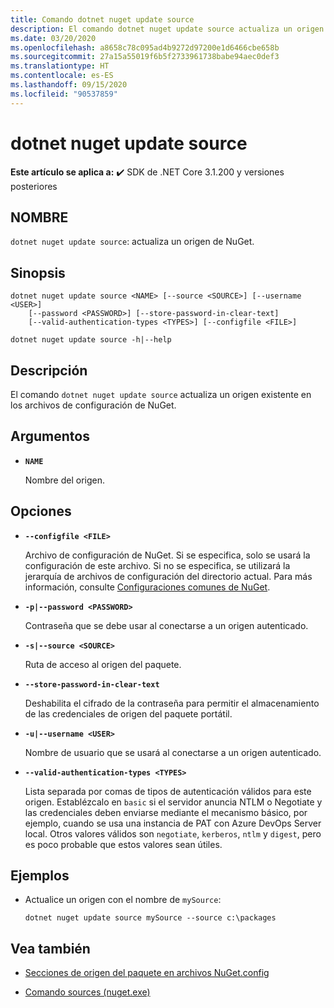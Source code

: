 ```yaml
---
title: Comando dotnet nuget update source
description: El comando dotnet nuget update source actualiza un origen existente en los archivos de configuración de NuGet.
ms.date: 03/20/2020
ms.openlocfilehash: a8658c78c095ad4b9272d97200e1d6466cbe658b
ms.sourcegitcommit: 27a15a55019f6b5f2733961738babe94aec0def3
ms.translationtype: HT
ms.contentlocale: es-ES
ms.lasthandoff: 09/15/2020
ms.locfileid: "90537859"
---
```

# <a name="dotnet-nuget-update-source"></a>dotnet nuget update source

**Este artículo se aplica a:** ✔️ SDK de .NET Core 3.1.200 y versiones posteriores

## <a name="name"></a>NOMBRE

`dotnet nuget update source`: actualiza un origen de NuGet.

## <a name="synopsis"></a>Sinopsis

```dotnetcli
dotnet nuget update source <NAME> [--source <SOURCE>] [--username <USER>]
    [--password <PASSWORD>] [--store-password-in-clear-text]
    [--valid-authentication-types <TYPES>] [--configfile <FILE>]

dotnet nuget update source -h|--help
```

## <a name="description"></a>Descripción

El comando `dotnet nuget update source` actualiza un origen existente en los archivos de configuración de NuGet.

## <a name="arguments"></a>Argumentos

- **`NAME`**

  Nombre del origen.

## <a name="options"></a>Opciones

- **`--configfile <FILE>`**

  Archivo de configuración de NuGet. Si se especifica, solo se usará la configuración de este archivo. Si no se especifica, se utilizará la jerarquía de archivos de configuración del directorio actual. Para más información, consulte [Configuraciones comunes de NuGet](/nuget/consume-packages/configuring-nuget-behavior).

- **`-p|--password <PASSWORD>`**

  Contraseña que se debe usar al conectarse a un origen autenticado.

- **`-s|--source <SOURCE>`**

  Ruta de acceso al origen del paquete.

- **`--store-password-in-clear-text`**

  Deshabilita el cifrado de la contraseña para permitir el almacenamiento de las credenciales de origen del paquete portátil.

- **`-u|--username <USER>`**

  Nombre de usuario que se usará al conectarse a un origen autenticado.

- **`--valid-authentication-types <TYPES>`**

  Lista separada por comas de tipos de autenticación válidos para este origen. Establézcalo en `basic` si el servidor anuncia NTLM o Negotiate y las credenciales deben enviarse mediante el mecanismo básico, por ejemplo, cuando se usa una instancia de PAT con Azure DevOps Server local. Otros valores válidos son `negotiate`, `kerberos`, `ntlm` y `digest`, pero es poco probable que estos valores sean útiles.

## <a name="examples"></a>Ejemplos

- Actualice un origen con el nombre de `mySource`:

  ```dotnetcli
  dotnet nuget update source mySource --source c:\packages
  ```

## <a name="see-also"></a>Vea también

- [Secciones de origen del paquete en archivos NuGet.config](/nuget/reference/nuget-config-file#package-source-sections)

- [Comando sources (nuget.exe)](/nuget/reference/cli-reference/cli-ref-sources)
